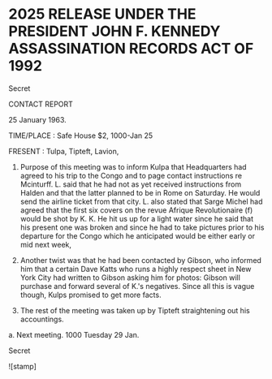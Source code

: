 # 2025 RELEASE UNDER THE PRESIDENT JOHN F. KENNEDY ASSASSINATION RECORDS ACT OF 1992

Secret

CONTACT REPORT

25 January 1963.

TIME/PLACE : Safe House $2, 1000-Jan 25

FRESENT : Tulpa, Tipteft, Lavion,

1. Purpose of this meeting was to inform Kulpa that Headquarters had agreed to his trip to the Congo and to page contact instructions re Mcinturff. L. said that he had not as yet received instructions from Halden and that the latter planned to be in Rome on Saturday. He would send the airline ticket from that city. L. also stated that Sarge Michel had agreed that the first six covers on the revue Afrique Revolutionaire (f) would be shot by K. K. He hit us up for a light water since he said that his present one was broken and since he had to take
   pictures prior to his departure for the Congo which he anticipated would be either early or mid next week,

2. Another twist was that he had been contacted by Gibson, who informed him that a certain Dave Katts who runs a highly respect sheet in New York City had written to Gibson asking him for photos: Gibson will purchase and forward several of K.'s negatives. Since all this is vague though, Kulps promised to get more facts.

3. The rest of the meeting was taken up by Tipteft straightening out his accountings.

a. Next meeting. 1000 Tuesday 29 Jan.

Secret

![stamp]
